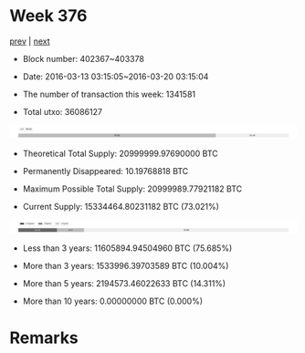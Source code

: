 # Week 376

[prev](week0375.md) | [next](week0377.md)

- Block number: 402367~403378

- Date: 2016-03-13 03:15:05~2016-03-20 03:15:04

- The number of transaction this week: 1341581

- Total utxo: 36086127

![](../images/mined_week0376.png)

- Theoretical Total Supply: 20999999.97690000 BTC

- Permanently Disappeared: 10.19768818 BTC

- Maximum Possible Total Supply: 20999989.77921182 BTC

- Current Supply: 15334464.80231182 BTC (73.021%)

![](../images/year_week0376.png)


- Less than 3 years: 11605894.94504960 BTC (75.685%)

- More than 3 years: 1533996.39703589 BTC (10.004%)

- More than 5 years: 2194573.46022633 BTC (14.311%)

- More than 10 years: 0.00000000 BTC (0.000%)

# Remarks

